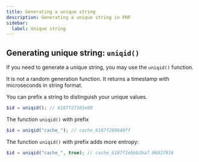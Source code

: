 ```yaml
---
title: Generating a unique string
description: Generating a unique string in PHP
sidebar:
  label: Unique string
---
```


## Generating unique string: `uniqid()`
If you need to generate a unique string, you may use the `uniqid()` function.

It is not a random generation function. It returns a timestamp with microseconds in string format.

You can prefix a string to distinguish your unique values.
```php
$id = uniqid(); // 6187f27185e08
```
The function `uniqid()` with prefix
```php
$id = uniqid("cache_"); // cache_6187f299640ff
```
The function `uniqid()` with prefix adds more entropy:
```php
$id = uniqid("cache_", true); // cache_6187f2ebbb2ba7.06827816
```

